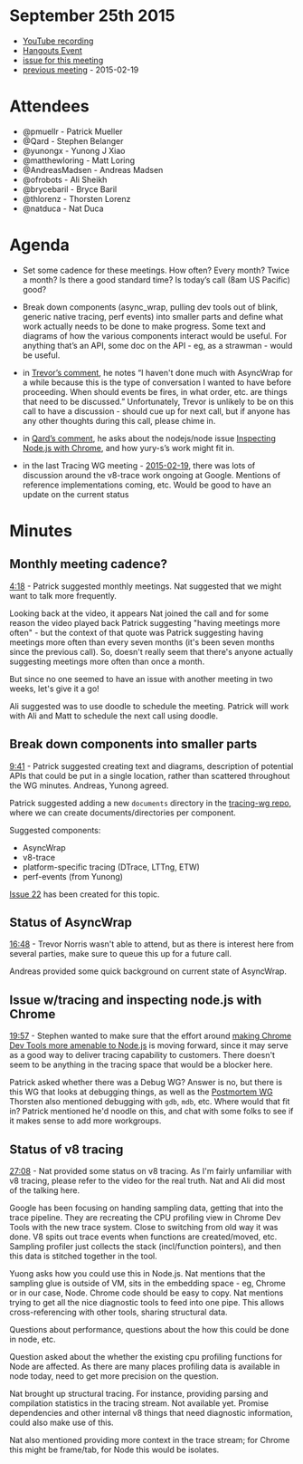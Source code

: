 # September 25th 2015

* [YouTube recording](https://www.youtube.com/watch?v=HrOl-9d0hHw&ab_channel=node.js)
* [Hangouts Event](https://plus.google.com/events/ceccr8614j3pg3rsqcq6ev4fsik)
* [issue for this meeting](https://github.com/nodejs/tracing-wg/issues/21)
* [previous meeting](https://github.com/nodejs/tracing-wg/blob/master/wg-meetings/2015-02-19.md) - 2015-02-19

# Attendees

* @pmuellr        - Patrick Mueller
* @Qard           - Stephen Belanger
* @yunongx        - Yunong J Xiao
* @matthewloring  - Matt Loring
* @AndreasMadsen  - Andreas Madsen
* @ofrobots       - Ali Sheikh
* @brycebaril     - Bryce Baril
* @thlorenz       - Thorsten Lorenz
* @natduca        - Nat Duca


# Agenda

* Set some cadence for these meetings.  How often?  Every month?  Twice a month?
  Is there a good standard time?  Is today’s call (8am US Pacific) good?

* Break down components (async_wrap, pulling dev tools out of blink, generic
  native tracing, perf events) into smaller parts and define what work actually
  needs to be done to make progress.  Some text and diagrams of how the various
  components interact would be useful.  For anything that’s an API, some doc on
  the API - eg, as a strawman - would be useful.

* in [Trevor’s comment](https://github.com/nodejs/tracing-wg/issues/21#issuecomment-142727693),
  he notes “I haven't done much with AsyncWrap for a while because this is the
  type of conversation I wanted to have before proceeding. When should events be
  fires, in what order, etc. are things that need to be discussed.”
  Unfortunately, Trevor is unlikely to be on this call to have a discussion -
  should cue up for next call, but if anyone has any other thoughts during this
  call, please chime in.

* in [Qard’s comment](https://github.com/nodejs/tracing-wg/issues/21#issuecomment-142747845),
  he asks about the nodejs/node issue
  [Inspecting Node.js with Chrome](https://github.com/nodejs/node/issues/2546),
  and how yury-s’s work might fit in.  


* in the last Tracing WG meeting -
  [2015-02-19](https://github.com/nodejs/tracing-wg/blob/master/wg-meetings/2015-02-19.md),
  there was lots of discussion around the v8-trace work ongoing at Google.
  Mentions of reference implementations coming, etc.  Would be good to have an
  update on the current status

# Minutes

## Monthly meeting cadence?

[4:18](https://youtu.be/yM6q92V1IDk?t=258) -
Patrick suggested monthly meetings.
Nat suggested that we might want to talk more frequently.  

Looking back at the
video, it appears Nat joined the call and for some reason the video played back
Patrick suggesting "having meetings more often" - but the context of that quote
was Patrick suggesting having meetings more often than every seven months (it's
been seven months since the previous call).  So, doesn't really seem that there's
anyone actually suggesting meetings more often than once a month.

But since no one seemed to have an issue with another meeting in two weeks,
let's give it a go!

Ali suggested was to use doodle to schedule the meeting. Patrick will work
with Ali and Matt to schedule the next call using doodle.


## Break down components into smaller parts

[9:41](https://youtu.be/yM6q92V1IDk?t=582) -
Patrick suggested creating text and diagrams, description of potential APIs
that could be put in a single location, rather than scattered throughout
the WG minutes.  Andreas, Yunong agreed.

Patrick suggested adding a new `documents` directory in the
[tracing-wg repo](https://github.com/nodejs/tracing-wg), where we can
create documents/directories per component.

Suggested components:

* AsyncWrap
* v8-trace
* platform-specific tracing (DTrace, LTTng, ETW)
* perf-events (from Yunong)

[Issue 22](https://github.com/nodejs/tracing-wg/issues/22) has been created
for this topic.

## Status of AsyncWrap

[16:48](https://youtu.be/yM6q92V1IDk?t=1008) -
Trevor Norris wasn't able to attend, but as there is interest here from
several parties, make sure to queue this up for a future call.

Andreas provided some quick background on current state of AsyncWrap.


## Issue w/tracing and inspecting node.js with Chrome

[19:57](https://youtu.be/yM6q92V1IDk?t=1197) -
Stephen wanted to make sure that the effort around
[making Chrome Dev Tools more amenable to Node.js](https://github.com/nodejs/node/issues/2546)
is moving forward, since it may serve as a good way to deliver tracing
capability to customers.  There doesn't seem to be anything in the tracing
space that would be a blocker here.

Patrick asked whether there was a Debug WG?  Answer is no, but there is this
WG that looks at debugging things, as well as the
[Postmortem WG](https://github.com/nodejs/post-mortem) Thorsten also mentioned
debugging with `gdb`, `mdb`, etc.  Where would that
fit in?  Patrick mentioned he'd noodle on this, and chat with some folks
to see if it makes sense to add more workgroups.


## Status of v8 tracing

[27:08](https://youtu.be/yM6q92V1IDk?t=1628) -
Nat provided some status on v8 tracing.  As I'm fairly unfamiliar with
v8 tracing, please refer to the video for the real truth. Nat and Ali did most
of the talking here.

Google has been focusing on handing sampling data, getting that into the trace
pipeline.  They are recreating the CPU profiling view in Chrome Dev Tools with
the new trace system. Close to switching from old way it was done.  V8 spits out
trace events when functions are created/moved, etc.  Sampling profiler just
collects the stack (incl/function pointers), and then this data is stitched
together in the tool.

Yuong asks how you could use this in Node.js.  Nat mentions that the sampling
glue is outside of VM, sits in the embedding space - eg, Chrome or in our case,
Node.  Chrome code should be easy to copy.  Nat mentions trying to get all
the nice diagnostic tools to feed into one pipe.  This allows cross-referencing
with other tools, sharing structural data.

Questions about performance, questions about the how this could be done in node,
etc.

Question asked about the whether the existing cpu profiling functions for Node
are affected. As there are many places profiling data is available in node today,
need to get more precision on the question.

Nat brought up structural tracing.  For instance, providing parsing and compilation
statistics in the tracing stream.  Not available yet.  Promise dependencies and
other internal v8 things that need diagnostic information, could also make use
of this.

Nat also mentioned providing more context in the trace stream; for Chrome this
might be frame/tab, for Node this would be isolates.
